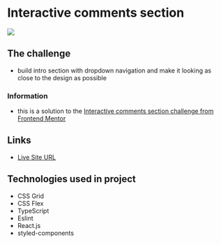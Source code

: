 # Interactive comments section

![](.src/assets/interactive-screenshot.png)

## The challenge
- build intro section with dropdown navigation and make it looking as close to the design as possible

### Information

- this is a solution to the [Interactive comments section challenge from Frontend Mentor](https://www.frontendmentor.io/challenges/intro-section-with-dropdown-navigation-ryaPetHE5)

## Links 

- [Live Site URL](https://xflameyoke.github.io/intro-section-app/)

## Technologies used in project

- CSS Grid
- CSS Flex
- TypeScript
- Eslint
- React.js
- styled-components

